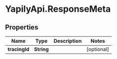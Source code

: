 # YapilyApi.ResponseMeta

## Properties

Name | Type | Description | Notes
------------ | ------------- | ------------- | -------------
**tracingId** | **String** |  | [optional] 


